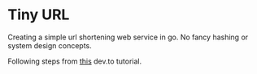 # Tiny URL

Creating a simple url shortening web service in go. No fancy hashing or system design concepts.

Following steps from [this](https://dev.to/envitab/how-to-build-a-url-shortener-with-go-5hn5) dev.to tutorial.
